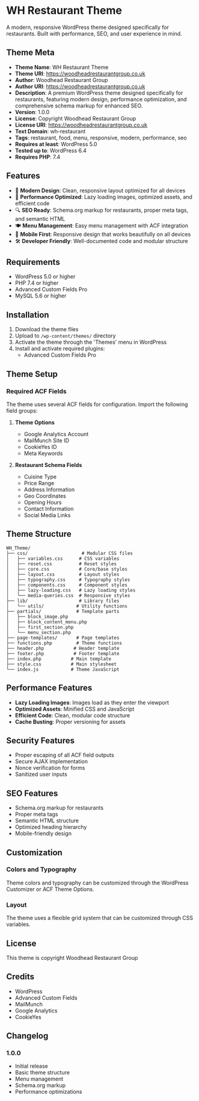 # WH Restaurant Theme

A modern, responsive WordPress theme designed specifically for restaurants. Built with performance, SEO, and user experience in mind.

## Theme Meta

- **Theme Name**: WH Restaurant Theme
- **Theme URI**: https://woodheadrestaurantgroup.co.uk
- **Author**: Woodhead Restaurant Group
- **Author URI**: https://woodheadrestaurantgroup.co.uk
- **Description**: A premium WordPress theme designed specifically for restaurants, featuring modern design, performance optimization, and comprehensive schema markup for enhanced SEO.
- **Version**: 1.0.0
- **License**: Copyright Woodhead Restaurant Group
- **License URI**: https://woodheadrestaurantgroup.co.uk
- **Text Domain**: wh-restaurant
- **Tags**: restaurant, food, menu, responsive, modern, performance, seo
- **Requires at least**: WordPress 5.0
- **Tested up to**: WordPress 6.4
- **Requires PHP**: 7.4

## Features

- 🎨 **Modern Design**: Clean, responsive layout optimized for all devices
- 🚀 **Performance Optimized**: Lazy loading images, optimized assets, and efficient code
- 🔍 **SEO Ready**: Schema.org markup for restaurants, proper meta tags, and semantic HTML
- 🍽️ **Menu Management**: Easy menu management with ACF integration
- 📱 **Mobile First**: Responsive design that works beautifully on all devices
- 🛠️ **Developer Friendly**: Well-documented code and modular structure

## Requirements

- WordPress 5.0 or higher
- PHP 7.4 or higher
- Advanced Custom Fields Pro
- MySQL 5.6 or higher

## Installation

1. Download the theme files
2. Upload to `/wp-content/themes/` directory
3. Activate the theme through the 'Themes' menu in WordPress
4. Install and activate required plugins:
   - Advanced Custom Fields Pro

## Theme Setup

### Required ACF Fields

The theme uses several ACF fields for configuration. Import the following field groups:

1. **Theme Options**
   - Google Analytics Account
   - MailMunch Site ID
   - CookieYes ID
   - Meta Keywords

2. **Restaurant Schema Fields**
   - Cuisine Type
   - Price Range
   - Address Information
   - Geo Coordinates
   - Opening Hours
   - Contact Information
   - Social Media Links

## Theme Structure

```
WH_Theme/
├── css/                    # Modular CSS files
│   ├── variables.css      # CSS variables
│   ├── reset.css          # Reset styles
│   ├── core.css           # Core/base styles
│   ├── layout.css         # Layout styles
│   ├── typography.css     # Typography styles
│   ├── components.css     # Component styles
│   ├── lazy-loading.css   # Lazy loading styles
│   └── media-queries.css  # Responsive styles
├── lib/                   # Library files
│   └── utils/            # Utility functions
├── partials/             # Template parts
│   ├── block_image.php
│   ├── block_content_menu.php
│   ├── first_section.php
│   └── menu_section.php
├── page-templates/       # Page templates
├── functions.php         # Theme functions
├── header.php           # Header template
├── footer.php           # Footer template
├── index.php           # Main template
├── style.css           # Main stylesheet
└── index.js            # Theme JavaScript
```

## Performance Features

- **Lazy Loading Images**: Images load as they enter the viewport
- **Optimized Assets**: Minified CSS and JavaScript
- **Efficient Code**: Clean, modular code structure
- **Cache Busting**: Proper versioning for assets

## Security Features

- Proper escaping of all ACF field outputs
- Secure AJAX implementation
- Nonce verification for forms
- Sanitized user inputs

## SEO Features

- Schema.org markup for restaurants
- Proper meta tags
- Semantic HTML structure
- Optimized heading hierarchy
- Mobile-friendly design

## Customization

### Colors and Typography

Theme colors and typography can be customized through the WordPress Customizer or ACF Theme Options.

### Layout

The theme uses a flexible grid system that can be customized through CSS variables.

## License

This theme is copyright Woodhead Restaurant Group

## Credits

- WordPress
- Advanced Custom Fields
- MailMunch
- Google Analytics
- CookieYes

## Changelog

### 1.0.0
- Initial release
- Basic theme structure
- Menu management
- Schema.org markup
- Performance optimizations 